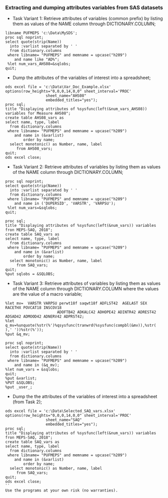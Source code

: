 
### Extracting and dumping attributes variables from SAS datasets

* Task Variant 1: Retrieve attributes of variables (common prefix)
    by listing them as values of the NAME column through DICTIONARY.COLUMN;
    
```sas
libname PUFMEPS 'c:\Data\MySDS';
proc sql noprint;
select quote(strip(Name))
  into :varlist separated by ' '
  from dictionary.columns
 where libname= "PUFMEPS" and memname = upcase("h209")
    and name like "AD%";
 %let num_vars_AHS08=&sqlobs;
quit;
```
* Dump the attributes of the variables of interest into a spreadsheet;
```sas
ods excel file = 'c:\Data\Var_Doc_Example.xlsx'
options(row_heights="0,0,0,14,0,0" sheet_interval='PROC'
                  sheet_name="AHS08" 
                  embedded_titles="yes");
proc sql;
title "Displaying attributes of %sysfunc(left(&num_vars_AHS08)) variables for Measure AHS08";
create table AHS08_vars as
select name, type, label
  from dictionary.columns
 where libname= "PUFMEPS" and memname = upcase("h209")
    and name in (&varlist)
		order by name;
  select monotonic() as Number, name, label
     from AHS08_vars;
quit;
ods excel close;
```
* Task Variant 2: Retrieve attributes of variables by listing them as values of the NAME 
  column through DICTIONARY.COLUMN;

```sas
proc sql noprint;
select quote(strip(Name))
  into :varlist separated by ' '
  from dictionary.columns
 where libname= "PUFMEPS" and memname = upcase("h209")
    and name in ('DUPERSID', 'VARSTR', 'VARPSU');
 %let num_vars=&sqlobs;
quit;
```
```sas
proc sql;
title "Displaying attributes of %sysfunc(left(&num_vars)) variables fron MEPS-SAQ, 2018";
create table SAQ_vars as
select name, type, label
  from dictionary.columns
 where libname= "PUFMEPS" and memname = upcase("h209")
    and name in (&varlist)
		order by name;
  select monotonic() as Number, name, label
     from SAQ_vars;
quit;
%put sqlobs = &SQLOBS;
```

* Task Variant 3: Retrieve attributes of variables by listing them as values of the NAME 
   column through DICTIONARY.COLUMN where the values are the value of a macro variable;
       
```sas
%let mv=  VARSTR VARPSU perwt18f saqwt18f ADFLST42  AGELAST SEX RACETHX POVCAT18 INSCOV18 
                       ADOFTB42 ADKALC42 ADHOPE42 ADINTR42 ADREST42 ADSAD42 ADMOOD42 ADNERV42 ADPRST42;
%let q_mv=%unquote(%str(%')%qsysfunc(tranwrd(%sysfunc(compbl(&mv)),%str( ),' '))%str(%'));
%put &q_mv;

proc sql noprint;
select quote(strip(Name))
  into :varlist separated by ' '
  from dictionary.columns
 where libname= "PUFMEPS" and memname = upcase("h209")
    and name in (&q_mv);
%let num_vars = &sqlobs;
quit;
%put &varlist;
%PUT &SQLOBS;
%put _user_;
```

* Dump the the attributes of the variables of interest into a spreadsheet (from Task 2);

```sas
ods excel file = 'c:\Data\Selected_SAQ_vars.xlsx'
options(row_heights="0,0,0,14,0,0" sheet_interval='PROC'
                  sheet_name="SAQ" 
                  embedded_titles="yes");
proc sql;
title "Displaying attributes of %sysfunc(left(&num_vars)) variables fron MEPS-SAQ, 2018";
create table SAQ_vars as
select name, type, label
  from dictionary.columns
 where libname= "PUFMEPS" and memname = upcase("h209")
    and name in (&varlist)
		order by name;
  select monotonic() as Number, name, label
     from SAQ_vars;
quit;
ods excel close;
``
Use the programs at your own risk (no warranties).



